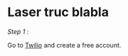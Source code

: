 # Laser truc blabla

*Step 1 :* 

Go to [Twilio](https://www.twilio.com/en-us) and create a free account.
